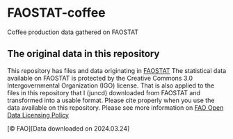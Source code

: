 # FAOSTAT-coffee
Coffee production data gathered on FAOSTAT

## The original data in this repository
This repository has files and data originating in [FAOSTAT](https://www.fao.org/faostat/en/#home)
The statistical data available on FAOSTAT is protected by the Creative Commons 3.0 Intergovernmental Organization (IGO) license.
That is also applied to the files in this repository that I (juncd) downloaded from FAOSTAT and transformed into a usable format. 
Please cite properly when you use the data available on this repository. 
Please see more information on [FAO Open Data Licensing Policy](https://www.fao.org/3/ca7570en/ca7570en.pdf)


[© FAO][Data downloaded on 2024.03.24]
